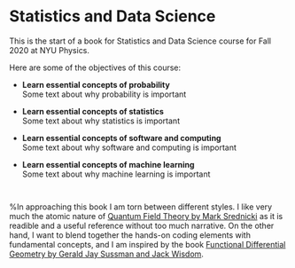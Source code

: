 Statistics and Data Science
============================

This is the start of a book for Statistics and Data Science course for Fall 2020 at NYU Physics.

Here are some of the objectives of this course:

 *  **Learn essential concepts of probability**<br />
Some text about why probability is important

 *  **Learn essential concepts of statistics**<br />
Some text about why statistics is important

 *  **Learn essential concepts of software and computing**<br />
Some text about why software and computing is important

 *  **Learn essential concepts of machine learning**<br />
Some text about why machine learning is important

```{warning} Please note that the class website is under active development, and content will be added throughout the duration of the course.
```


```{tip} If you would like to audit this class, email Prof. Cranmer (kyle.cranmer at nyu ) with your NYU netID
```

%In approaching this book I am torn between different styles. I like very much the atomic nature of [Quantum Field Theory by Mark Srednicki](https://www.amazon.com/Quantum-Field-Theory-Mark-Srednicki/dp/0521864496) as it is readible and a useful reference without too much narrative. On the other hand, I want to blend together the hands-on coding elements with fundamental concepts, and I am inspired by the book [Functional Differential Geometry by Gerald Jay Sussman and Jack Wisdom](https://mitpress.mit.edu/books/functional-differential-geometry). 
